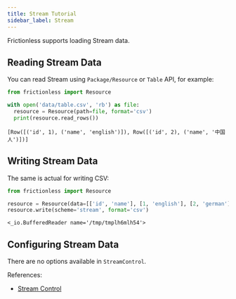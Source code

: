 ```yaml
---
title: Stream Tutorial
sidebar_label: Stream
---
```


Frictionless supports loading Stream data.

## Reading Stream Data

You can read Stream using `Package/Resource` or `Table` API, for example:


```python
from frictionless import Resource

with open('data/table.csv', 'rb') as file:
  resource = Resource(path=file, format='csv')
  print(resource.read_rows())
```

    [Row([('id', 1), ('name', 'english')]), Row([('id', 2), ('name', '中国人')])]


## Writing Stream Data

The same is actual for writing CSV:


```python
from frictionless import Resource

resource = Resource(data=[['id', 'name'], [1, 'english'], [2, 'german']])
resource.write(scheme='stream', format='csv')
```




    <_io.BufferedReader name='/tmp/tmplh6mlh54'>



## Configuring Stream Data

There are no options available in `StreamControl`.

References:
- [Stream Control](../../references/schemes-reference.md#stream)

